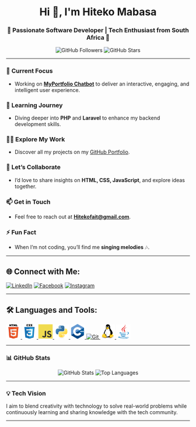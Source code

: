 <h1 align="center">Hi 👋, I'm Hiteko Mabasa</h1>
<h3 align="center">🌟 Passionate Software Developer | Tech Enthusiast from South Africa 🌟</h3>

<p align="center">
  <img src="https://img.shields.io/github/followers/HitekoMabasa?style=for-the-badge" alt="GitHub Followers" />
  <img src="https://img.shields.io/github/stars/HitekoMabasa?style=for-the-badge" alt="GitHub Stars" />
</p>

---

### 🔭 **Current Focus**
- Working on [**MyPortfolio Chatbot**](https://github.com/HitekoMabasa/PortfolioH) to deliver an interactive, engaging, and intelligent user experience.

### 🌱 **Learning Journey**
- Diving deeper into **PHP** and **Laravel** to enhance my backend development skills.

### 👨‍💻 **Explore My Work**
- Discover all my projects on my [GitHub Portfolio](https://github.com/HitekoMabasa).

### 💬 **Let’s Collaborate**
- I’d love to share insights on **HTML, CSS, JavaScript**, and explore ideas together.

### 📫 **Get in Touch**
- Feel free to reach out at **Hitekofait@gmail.com**.

### ⚡ **Fun Fact**
- When I’m not coding, you’ll find me **singing melodies** 🎶.

---

<h2 align="left">🌐 Connect with Me:</h2>
<p align="left">
  <a href="https://linkedin.com/in/hitekofaith" target="blank"><img src="https://img.shields.io/badge/LinkedIn-%230077B5.svg?style=for-the-badge&logo=linkedin&logoColor=white" alt="LinkedIn"></a>
  <a href="https://fb.com/hitie faith" target="blank"><img src="https://img.shields.io/badge/Facebook-%231877F2.svg?style=for-the-badge&logo=facebook&logoColor=white" alt="Facebook"></a>
  <a href="https://instagram.com/hitiefaith" target="blank"><img src="https://img.shields.io/badge/Instagram-%23E4405F.svg?style=for-the-badge&logo=instagram&logoColor=white" alt="Instagram"></a>
</p>

---

<h2 align="left">🛠️ Languages and Tools:</h2>
<p align="left">
  <a href="https://www.w3.org/html/" target="_blank" rel="noreferrer">
    <img src="https://raw.githubusercontent.com/devicons/devicon/master/icons/html5/html5-original-wordmark.svg" alt="HTML5" width="40" height="40" />
  </a>
  <a href="https://www.w3schools.com/css/" target="_blank" rel="noreferrer">
    <img src="https://raw.githubusercontent.com/devicons/devicon/master/icons/css3/css3-original-wordmark.svg" alt="CSS3" width="40" height="40" />
  </a>
  <a href="https://developer.mozilla.org/en-US/docs/Web/JavaScript" target="_blank" rel="noreferrer">
    <img src="https://raw.githubusercontent.com/devicons/devicon/master/icons/javascript/javascript-original.svg" alt="JavaScript" width="40" height="40" />
  </a>
  <a href="https://www.python.org" target="_blank" rel="noreferrer">
    <img src="https://raw.githubusercontent.com/devicons/devicon/master/icons/python/python-original.svg" alt="Python" width="40" height="40" />
  </a>
  <a href="https://www.w3schools.com/cpp/" target="_blank" rel="noreferrer">
    <img src="https://raw.githubusercontent.com/devicons/devicon/master/icons/cplusplus/cplusplus-original.svg" alt="C++" width="40" height="40" />
  </a>
  <a href="https://git-scm.com/" target="_blank" rel="noreferrer">
    <img src="https://www.vectorlogo.zone/logos/git-scm/git-scm-icon.svg" alt="Git" width="40" height="40" />
  </a>
  <a href="https://www.linux.org/" target="_blank" rel="noreferrer">
    <img src="https://raw.githubusercontent.com/devicons/devicon/master/icons/linux/linux-original.svg" alt="Linux" width="40" height="40" />
  </a>
  <a href="https://www.java.com" target="_blank" rel="noreferrer">
    <img src="https://raw.githubusercontent.com/devicons/devicon/master/icons/java/java-original.svg" alt="Java" width="40" height="40" />
  </a>
</p>

---

### 📊 **GitHub Stats**
<p align="center">
  <img src="https://github-readme-stats.vercel.app/api?username=HitekoMabasa&show_icons=true&theme=tokyonight" alt="GitHub Stats" />
  <img src="https://github-readme-stats.vercel.app/api/top-langs/?username=HitekoMabasa&layout=compact&theme=tokyonight" alt="Top Languages" />
</p>

---

### 💡 **Tech Vision**
I aim to blend creativity with technology to solve real-world problems while continuously learning and sharing knowledge with the tech community.

---

